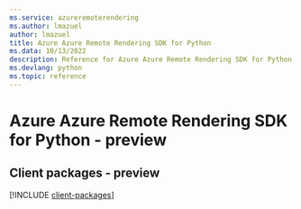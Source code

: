 ```yaml
---
ms.service: azureremoterendering
ms.author: lmazuel
author: lmazuel
title: Azure Azure Remote Rendering SDK for Python
ms.data: 10/13/2022
description: Reference for Azure Azure Remote Rendering SDK for Python
ms.devlang: python
ms.topic: reference
---
```

# Azure Azure Remote Rendering SDK for Python - preview

## Client packages - preview
[!INCLUDE [client-packages](azure-remote-rendering-client-index.md)]